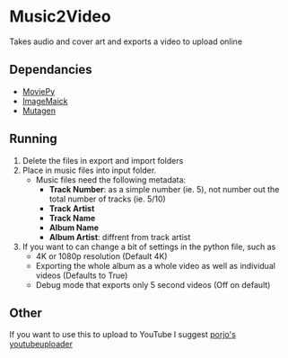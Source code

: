 # Music2Video
Takes audio and cover art and exports a video to upload online

## Dependancies
- [MoviePy](https://github.com/Zulko/moviepy)
- [ImageMaick](https://www.imagemagick.org/script/index.php)
- [Mutagen](https://github.com/llogiq/mutagen)

## Running
1. Delete the files in export and import folders
2. Place in music files into input folder.
   - Music files need the following metadata: 
     - **Track Number**: as a simple number (ie. 5), not number out the total number of tracks (ie. 5/10)
     - **Track Artist**
     - **Track Name**
     - **Album Name**
     - **Album Artist**: diffrent from track artist
3. If you want to can change a bit of settings in the python file, such as
   - 4K or 1080p resolution (Default 4K)
   - Exporting the whole album as a whole video as well as individual videos (Defaults to True)
   - Debug mode that exports only 5 second videos (Off on default)
   
## Other
If you want to use this to upload to YouTube I suggest [porjo's youtubeuploader](https://github.com/porjo/youtubeuploader)
